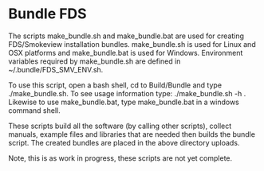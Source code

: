 # Bundle FDS

The scripts make_bundle.sh and make_bundle.bat are used for creating FDS/Smokeview installation bundles.  make_bundle.sh is used for  Linux and OSX platforms and make_bundle.bat is used for Windows.
Environment variables required by make_bundle.sh are defined in ~/.bundle/FDS_SMV_ENV.sh.  

To use this script, open a bash shell, cd to Build/Bundle and type ./make_bundle.sh. To see usage information type: ./make_bundle.sh -h . 
Likewise to use make_bundle.bat, type make_bundle.bat in a windows command shell.

These scripts build all the software (by calling other scripts), collect manuals, example files and libraries that are needed then builds the bundle script.  The created bundles are placed in the above directory uploads. 

Note, this is as work in progress, these scripts are not yet complete.  
